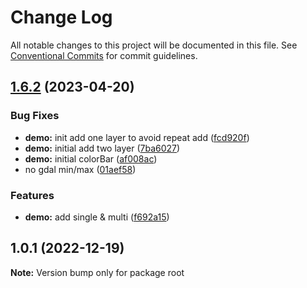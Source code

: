 # Change Log

All notable changes to this project will be documented in this file.
See [Conventional Commits](https://conventionalcommits.org) for commit guidelines.

## [1.6.2](https://github.com/hongfaqiu/TIFFImageryProvider/compare/v1.6.1...v1.6.2) (2023-04-20)


### Bug Fixes

* **demo:** init add one layer to avoid repeat add ([fcd920f](https://github.com/hongfaqiu/TIFFImageryProvider/commit/fcd920fb89890f2e0d448ad763b35e21c7f7514f))
* **demo:** initial add two layer ([7ba6027](https://github.com/hongfaqiu/TIFFImageryProvider/commit/7ba60279e0fa4687dadc119b21640a6a0f2f12c4))
* **demo:** initial colorBar ([af008ac](https://github.com/hongfaqiu/TIFFImageryProvider/commit/af008ac722eff9aa1d7c016d17ca5f1238b03497))
* no gdal min/max ([01aef58](https://github.com/hongfaqiu/TIFFImageryProvider/commit/01aef589ab581ffe357b1f137d21541fadf3f7a1))


### Features

* **demo:** add single & multi ([f692a15](https://github.com/hongfaqiu/TIFFImageryProvider/commit/f692a157edc97de8c40ba3aaa7b0496e000ce5d7))





## 1.0.1 (2022-12-19)

**Note:** Version bump only for package root
